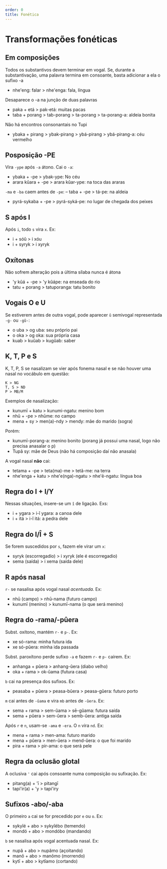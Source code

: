 ```yaml
---
order: 0
title: Fonética
---
```


# Transformações fonéticas

## Em composições

Todos os substantivos devem terminar em vogal. Se, durante a substantivação, uma palavra termina em consoante, basta adicionar a ela o sufixo -a
- nhe'eng: falar > nhe'enga: fala, língua

Desaparece o -a na junção de duas palavras
- paka + etá > pak-etá: muitas pacas
- taba + porang > tab-porang > ta-porang > ta-porang-a: aldeia bonita

Não há encontros consonantais no Tupi
- ybaka + pirang > ybak-pirang > ybá-pirang > ybá-pirang-a: céu vermelho

## Posposição -PE

Vira `-ype` após `-a` átono. Cai o `-a`:
- ybaka + -pe > ybak-ype: No céu
- arara kûara + -pe > arara kûar-ype: na toca das araras

`-ma` e `-ba` caem antes de `-pe`:
– taba + -pe > tá-pe: na aldeia
- pyrá-sykaba + -pe > pyrá-syká-pe: no lugar de chegada dos peixes

## S após I
Após `i`, todo `s` vira `x`. Ex:
- i + sóû > i xóu
- i + syryk > i xyryk

## Oxítonas

Não sofrem alteração pois a última sílaba nunca é átona
- 'y kûá + -pe > 'y kûápe: na enseada do rio
- tatu + porang > tatuporanga: tatu bonito

## Vogais O e U

Se estiverem antes de outra vogal, pode aparecer `û` semivogal representada `-g-` ou `-gû-`:
- o uba > og uba: seu próprio pai
- o oka > og oka: sua própria casa
- kuab > kuûab > kugûab: saber

## K, T, P e S
K, T, P, S se nasalizam se vier após fonema nasal e se não houver uma nasal no vocábulo em questão:

```
K > NG
T, S > ND
P > MB/M
```

Exemplos de nasalização:
- kunumī + katu > kunumi-ngatu: menino bom
- nhū + -pe > nhūme: no campo
- mena + sy > men(a)-ndy > mendy: mãe do marido (sogra)

Porém:
- kunumī-porang-a: menino bonito (porang já possui uma nasal, logo não precisa anasalar o p)
- Tupã sy: mãe de Deus (não há composição daí não anasala)

A vogal nasal **não** cai:
- tetama + -pe > teta(ma)-me > tetã-me: na terra
- nhe'enga + katu > nhe'e(nga)-ngatu > nhe'ē-ngatu: língua boa

## Regra do I + I/Y

Nessas situações, insere-se um `î` de ligação. Exs:
- i + ygara > i-î ygara: a canoa dele
- i + itá > i-î itá: a pedra dele

## Regra do I/Î + S

Se forem suscedidos por `s`, fazem ele virar um `x`:
- syryk (escorregadio) > i xyryk (ele é escorregadio)
- sema (saída) > i xema (saída dele)

## R após nasal

`r-` se nasalisa após vogal nasal _acentuada_. Ex:
- nhū (campo) > nhū-nama (futuro campo)
- kunumī (menino) > kunumī-nama (o que será menino)

## Regra do -rama/-pûera

Subst. oxítono, mantém `r-` e `p-`. Ex:
- xe só-rama: minha futura ida
- xe só-pûera: minha ida passada

Subst. paroxítono perde sufixo `-a` e fazem `r-` e `p-` caírem. Ex:
- anhanga + pûera > anhang-ûera (diabo velho)
- oka + rama > ok-ûama (futura casa)

`b` cai na presença dos sufixos. Ex:
- peasaba + pûera > peasa-bûera > peasa-gûera: futuro porto

`m` cai antes de `-ûama` e vira `mb` antes de `-ûera`. Ex:
- sema + rama > sem-ûama > sē-gûama: futura saída
- sema + pûera > sem-ûera > semb-ûera: antiga saída

Após `r` e `n`, usam-se `-ama` e `-era`. O `n` vira `nd`. Ex:
- mena + rama > men-ama: futuro marido
- mena + pûera > men-ûera > mend-ûera: o que foi marido
- pira + rama > pir-ama: o que será pele

## Regra da oclusão glotal
A oclusiva `'` cai após consoante numa composição ou sufixação. Ex:
- pitang(a) + 'ī > pitangī
- tapi'ir(a) + 'y > tapi'iry

## Sufixos -abo/-aba
O primeiro `a` cai se for precedido por `e` ou `o`. Ex:
- sykyîé + abo > sykyîébo (temendo)
- mondó + abo > mondóbo (mandando)

`b` se nasalisa após vogal acentuada nasal. Ex:
- nupã + abo > nupãmo (açoitando)
- manõ + abo > manõmo (morrendo)
- kytī + abo > kytīamo (cortando)
